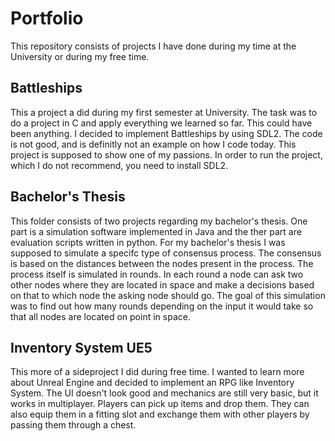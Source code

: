 # Portfolio
This repository consists of projects I have done during my time at the University or during my free time.

## Battleships
This a project a did during my first semester at University. The task was to do a project in C and apply everything we learned so far. This could have been anything. I decided to implement Battleships by using SDL2.
The code is not good, and is definitly not an example on how I code today. This project is supposed to show one of my passions. In order to run the project, which I do not recommend, you need to install SDL2.

## Bachelor's Thesis
This folder consists of two projects regarding my bachelor's thesis. One part is a simulation software implemented in Java and the ther part are evaluation scripts written in python. 
For my bachelor's thesis I was supposed to simulate a specifc type of consensus process. The consensus is based on the distances between the nodes present in the process.
The process itself is simulated in rounds. In each round a node can ask two other nodes where they are located in space and make a decisions based on that to which node the asking node should go.
The goal of this simulation was to find out how many rounds depending on the input it would take so that all nodes are located on point in space.

## Inventory System UE5
This more of a sideproject I did during free time. I wanted to learn more about Unreal Engine and decided to implement an RPG like Inventory System.
The UI doesn't look good and mechanics are still very basic, but it works in multiplayer.
Players can pick up items and drop them. They can also equip them in a fitting slot and exchange them with other players by passing them through a chest.
